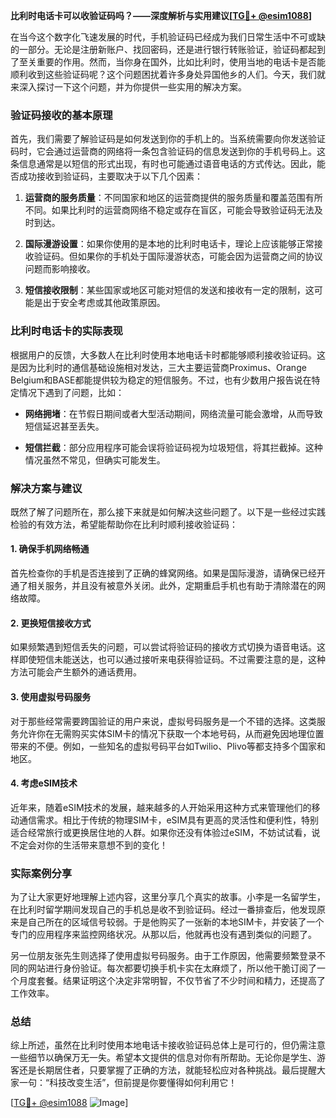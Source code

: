 **比利时电话卡可以收验证码吗？——深度解析与实用建议[[TG💪+ @esim1088](https://t.me/s/esim1088)]**

在当今这个数字化飞速发展的时代，手机验证码已经成为我们日常生活中不可或缺的一部分。无论是注册新账户、找回密码，还是进行银行转账验证，验证码都起到了至关重要的作用。然而，当你身在国外，比如比利时，使用当地的电话卡是否能顺利收到这些验证码呢？这个问题困扰着许多身处异国他乡的人们。今天，我们就来深入探讨一下这个问题，并为你提供一些实用的解决方案。

### 验证码接收的基本原理

首先，我们需要了解验证码是如何发送到你的手机上的。当系统需要向你发送验证码时，它会通过运营商的网络将一条包含验证码的信息发送到你的手机号码上。这条信息通常是以短信的形式出现，有时也可能通过语音电话的方式传达。因此，能否成功接收到验证码，主要取决于以下几个因素：

1. **运营商的服务质量**：不同国家和地区的运营商提供的服务质量和覆盖范围有所不同。如果比利时的运营商网络不稳定或存在盲区，可能会导致验证码无法及时到达。
   
2. **国际漫游设置**：如果你使用的是本地的比利时电话卡，理论上应该能够正常接收验证码。但如果你的手机处于国际漫游状态，可能会因为运营商之间的协议问题而影响接收。

3. **短信接收限制**：某些国家或地区可能对短信的发送和接收有一定的限制，这可能是出于安全考虑或其他政策原因。

### 比利时电话卡的实际表现

根据用户的反馈，大多数人在比利时使用本地电话卡时都能够顺利接收验证码。这是因为比利时的通信基础设施相对发达，三大主要运营商Proximus、Orange Belgium和BASE都能提供较为稳定的短信服务。不过，也有少数用户报告说在特定情况下遇到了问题，比如：

- **网络拥堵**：在节假日期间或者大型活动期间，网络流量可能会激增，从而导致短信延迟甚至丢失。
  
- **短信拦截**：部分应用程序可能会误将验证码视为垃圾短信，将其拦截掉。这种情况虽然不常见，但确实可能发生。

### 解决方案与建议

既然了解了问题所在，那么接下来就是如何解决这些问题了。以下是一些经过实践检验的有效方法，希望能帮助你在比利时顺利接收验证码：

#### 1. 确保手机网络畅通

首先检查你的手机是否连接到了正确的蜂窝网络。如果是国际漫游，请确保已经开通了相关服务，并且没有被意外关闭。此外，定期重启手机也有助于清除潜在的网络故障。

#### 2. 更换短信接收方式

如果频繁遇到短信丢失的问题，可以尝试将验证码的接收方式切换为语音电话。这样即使短信未能送达，也可以通过接听来电获得验证码。不过需要注意的是，这种方法可能会产生额外的通话费用。

#### 3. 使用虚拟号码服务

对于那些经常需要跨国验证的用户来说，虚拟号码服务是一个不错的选择。这类服务允许你在无需购买实体SIM卡的情况下获取一个本地号码，从而避免因地理位置带来的不便。例如，一些知名的虚拟号码平台如Twilio、Plivo等都支持多个国家和地区。

#### 4. 考虑eSIM技术

近年来，随着eSIM技术的发展，越来越多的人开始采用这种方式来管理他们的移动通信需求。相比于传统的物理SIM卡，eSIM具有更高的灵活性和便利性，特别适合经常旅行或更换居住地的人群。如果你还没有体验过eSIM，不妨试试看，说不定会对你的生活带来意想不到的变化！

### 实际案例分享

为了让大家更好地理解上述内容，这里分享几个真实的故事。小李是一名留学生，在比利时留学期间发现自己的手机总是收不到验证码。经过一番排查后，他发现原来是自己所在的区域信号较弱。于是他购买了一张新的本地SIM卡，并安装了一个专门的应用程序来监控网络状况。从那以后，他就再也没有遇到类似的问题了。

另一位朋友张先生则选择了使用虚拟号码服务。由于工作原因，他需要频繁登录不同的网站进行身份验证。每次都要切换手机卡实在太麻烦了，所以他干脆订阅了一个月度套餐。结果证明这个决定非常明智，不仅节省了不少时间和精力，还提高了工作效率。

### 总结

综上所述，虽然在比利时使用本地电话卡接收验证码总体上是可行的，但仍需注意一些细节以确保万无一失。希望本文提供的信息对你有所帮助。无论你是学生、游客还是长期居住者，只要掌握了正确的方法，就能轻松应对各种挑战。最后提醒大家一句：“科技改变生活”，但前提是你要懂得如何利用它！

[[TG💪+ @esim1088](https://t.me/s/esim1088) ![Image](https://i.postimg.cc/4NQfJmqS/Snipaste-2025-05-13-00-14-12.png)]